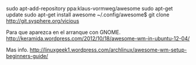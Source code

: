 sudo apt-add-repository ppa:klaus-vormweg/awesome
sudo apt-get update
sudo apt-get install awesome
~/.config/awesome$ git clone http://git.sysphere.org/vicious

Para que aparezca en el arranque con GNOME.
http://keramida.wordpress.com/2012/10/18/awesome-wm-in-ubuntu-12-04/


Mas info.
http://linuxgeek1.wordpress.com/archlinux/awesome-wm-setup-beginners-guide/
